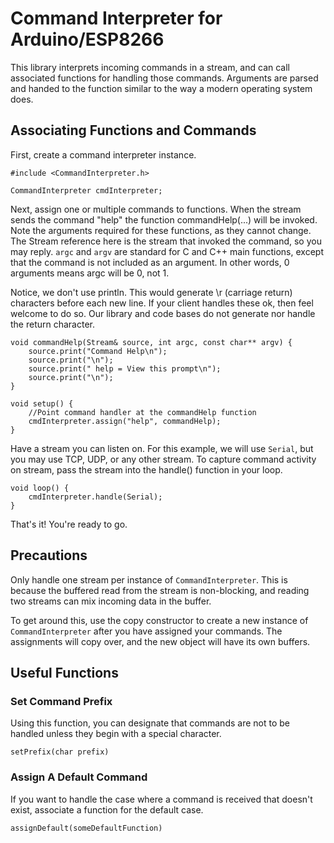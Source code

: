 
# Command Interpreter for Arduino/ESP8266

This library interprets incoming commands in a stream, and can call associated functions for handling those commands. Arguments are parsed and handed to the function similar to the way a modern operating system does. 

## Associating Functions and Commands

First, create a command interpreter instance. 

```
#include <CommandInterpreter.h>

CommandInterpreter cmdInterpreter;
```

Next, assign one or multiple commands to functions. When the stream sends the command "help" the function commandHelp(...) will be invoked. Note the arguments required for these functions, as they cannot change. The Stream reference here is the stream that invoked the command, so you may reply. `argc` and `argv` are standard for C and C++ main functions, except that the command is not included as an argument. In other words, 0 arguments means argc will be 0, not 1. 

Notice, we don't use println. This would generate \r (carriage return) characters before each new line. If your client handles these ok, then feel welcome to do so. Our library and code bases do not generate nor handle the return character. 

```
void commandHelp(Stream& source, int argc, const char** argv) {
    source.print("Command Help\n");
    source.print("\n");
    source.print(" help = View this prompt\n");
    source.print("\n");
}

void setup() {
    //Point command handler at the commandHelp function
    cmdInterpreter.assign("help", commandHelp);
}
```

Have a stream you can listen on. For this example, we will use `Serial`, but you may use TCP, UDP, or any other stream. To capture command activity on stream, pass the stream into the handle() function in your loop. 

```
void loop() {
    cmdInterpreter.handle(Serial);
}
```

That's it! You're ready to go. 

## Precautions

Only handle one stream per instance of `CommandInterpreter`. This is because the buffered read from the stream is non-blocking, and reading two streams can mix incoming data in the buffer. 

To get around this, use the copy constructor to create a new instance of `CommandInterpreter` after you have assigned your commands. The assignments will copy over, and the new object will have its own buffers. 

## Useful Functions

### Set Command Prefix

Using this function, you can designate that commands are not to be handled unless they begin with a special character. 

```setPrefix(char prefix)```

### Assign A Default Command

If you want to handle the case where a command is received that doesn't exist, associate a function for the default case. 

```assignDefault(someDefaultFunction)```
